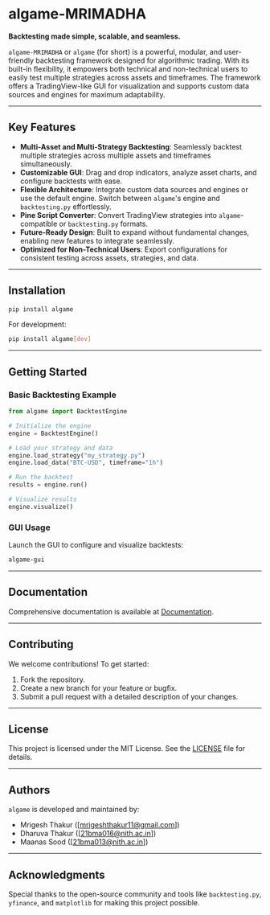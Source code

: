 # algame-MRIMADHA

**Backtesting made simple, scalable, and seamless.**

`algame-MRIMADHA` or `algame` (for short) is a powerful, modular, and user-friendly backtesting framework designed for algorithmic trading. With its built-in flexibility, it empowers both technical and non-technical users to easily test multiple strategies across assets and timeframes. The framework offers a TradingView-like GUI for visualization and supports custom data sources and engines for maximum adaptability.

---

## Key Features

- **Multi-Asset and Multi-Strategy Backtesting**: Seamlessly backtest multiple strategies across multiple assets and timeframes simultaneously.
- **Customizable GUI**: Drag and drop indicators, analyze asset charts, and configure backtests with ease.
- **Flexible Architecture**: Integrate custom data sources and engines or use the default engine. Switch between `algame`'s engine and `backtesting.py` effortlessly.
- **Pine Script Converter**: Convert TradingView strategies into `algame`-compatible or `backtesting.py` formats.
- **Future-Ready Design**: Built to expand without fundamental changes, enabling new features to integrate seamlessly.
- **Optimized for Non-Technical Users**: Export configurations for consistent testing across assets, strategies, and data.

---

## Installation

```bash
pip install algame
```

For development:

```bash
pip install algame[dev]
```

---

## Getting Started

### Basic Backtesting Example

```python
from algame import BacktestEngine

# Initialize the engine
engine = BacktestEngine()

# Load your strategy and data
engine.load_strategy("my_strategy.py")
engine.load_data("BTC-USD", timeframe="1h")

# Run the backtest
results = engine.run()

# Visualize results
engine.visualize()
```

### GUI Usage
Launch the GUI to configure and visualize backtests:

```bash
algame-gui
```

---

## Documentation
Comprehensive documentation is available at [Documentation](https://github.com/yourusername/algame/wiki).

---

## Contributing

We welcome contributions! To get started:

1. Fork the repository.
2. Create a new branch for your feature or bugfix.
3. Submit a pull request with a detailed description of your changes.

---

## License

This project is licensed under the MIT License. See the [LICENSE](LICENSE) file for details.

---

## Authors

`algame` is developed and maintained by:

- Mrigesh Thakur ([mrigeshthakur11@gmail.com])
- Dharuva Thakur ([21bma016@nith.ac.in])
- Maanas Sood ([21bma013@nith.ac.in])

---

## Acknowledgments

Special thanks to the open-source community and tools like `backtesting.py`, `yfinance`, and `matplotlib` for making this project possible.
